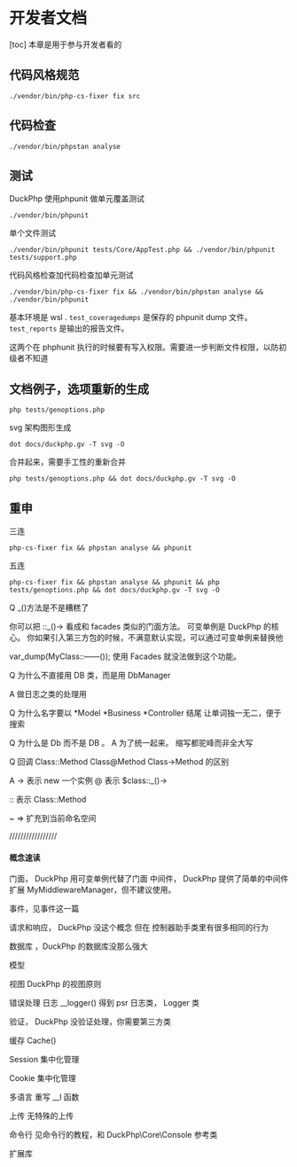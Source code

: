# 开发者文档
[toc]
本章是用于参与开发者看的

## 代码风格规范

```
./vendor/bin/php-cs-fixer fix src
```
## 代码检查

```
./vendor/bin/phpstan analyse
```
## 测试
DuckPhp 使用phpunit 做单元覆盖测试

```
./vendor/bin/phpunit
```
单个文件测试
```
./vendor/bin/phpunit tests/Core/AppTest.php && ./vendor/bin/phpunit tests/support.php
```
代码风格检查加代码检查加单元测试


```
./vendor/bin/php-cs-fixer fix && ./vendor/bin/phpstan analyse && ./vendor/bin/phpunit

```
基本环境是 wsl .
`test_coveragedumps` 是保存的 phpunit dump 文件。
`test_reports` 是输出的报告文件。

这两个在 phphunit 执行的时候要有写入权限。需要进一步判断文件权限，以防初级者不知道


## 文档例子，选项重新的生成


```
php tests/genoptions.php
```
svg 架构图形生成
```
dot docs/duckphp.gv -T svg -O
```
合并起来，需要手工性的重新合并
```
php tests/genoptions.php && dot docs/duckphp.gv -T svg -O

```
重申
--
三连
```
php-cs-fixer fix && phpstan analyse && phpunit

```
五连
```
php-cs-fixer fix && phpstan analyse && phpunit && php tests/genoptions.php && dot docs/duckphp.gv -T svg -O

```

Q _()方法是不是糟糕了

你可以把 ::_()-> 看成和 facades 类似的门面方法。
可变单例是 DuckPhp 的核心。
你如果引入第三方包的时候，不满意默认实现，可以通过可变单例来替换他

var_dump(MyClass::——()); 使用 Facades 就没法做到这个功能。

Q 为什么不直接用 DB 类，而是用 DbManager

A 做日志之类的处理用

Q 为什么名字要以 *Model *Business *Controller 结尾
让单词独一无二，便于搜索

Q 为什么是 Db 而不是 DB 。
A 为了统一起来。  缩写都驼峰而非全大写

Q 回调 Class::Method Class@Method Class->Method 的区别

A
-> 表示 new 一个实例
@ 表示 $class::_()->

:: 表示 Class::Method

~ => 扩充到当前命名空间

/////////////////

#### 概念速读

门面， DuckPhp 用可变单例代替了门面
中间件， DuckPhp 提供了简单的中间件扩展 MyMiddlewareManager，但不建议使用。

事件，见事件这一篇
 
请求和响应， DuckPhp 没这个概念 但在 控制器助手类里有很多相同的行为

数据库 ，DuckPhp 的数据库没那么强大

模型 

视图 DuckPhp 的视图原则

错误处理
日志  __logger() 得到 psr 日志类， Logger 类

验证， DuckPhp 没验证处理，你需要第三方类

缓存  Cache()

Session  集中化管理

Cookie  集中化管理

多语言 重写 __l 函数

上传 无特殊的上传

命令行  见命令行的教程，和 DuckPhp\Core\Console 参考类

扩展库



